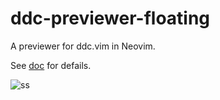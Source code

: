 # ddc-previewer-floating

A previewer for ddc.vim in Neovim.

See [doc](./doc/ddc-previewer-floating.txt) for defails.

![ss](https://github.com/uga-rosa/ddc-preview.nvim/assets/82267684/5aa95908-b981-4eeb-b437-b6c155f4ba16)
